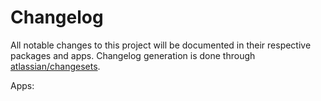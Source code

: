 # Changelog

All notable changes to this project will be documented
in their respective packages and apps. Changelog generation is
done through [atlassian/changesets](https://github.com/atlassian/changesets).

Apps:
